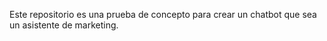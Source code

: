 Este repositorio es una prueba de concepto para crear un chatbot que sea un asistente de marketing.
